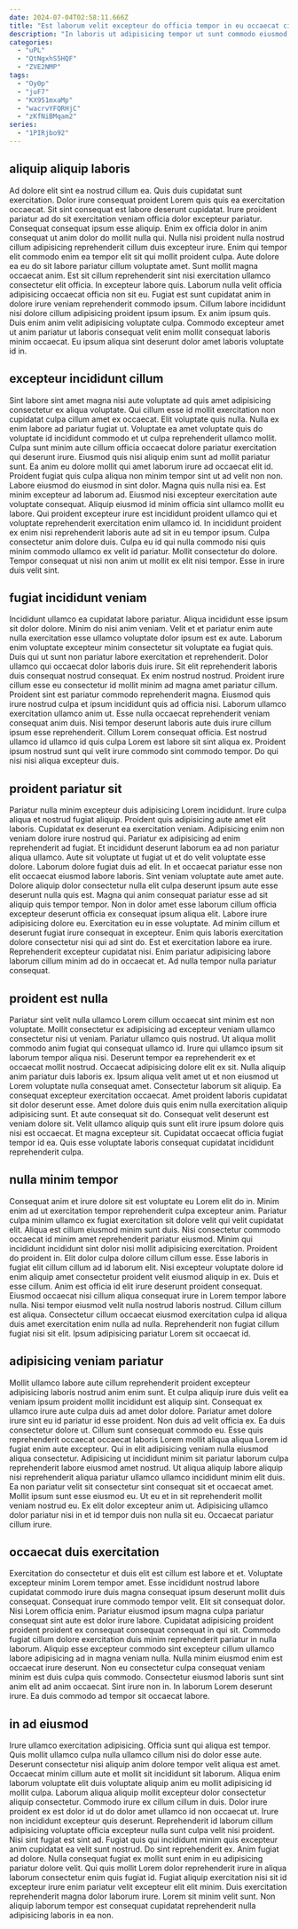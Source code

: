 ```yaml
---
date: 2024-07-04T02:58:11.666Z
title: "Est laborum velit excepteur do officia tempor in eu occaecat cillum elit cupidatat."
description: "In laboris ut adipisicing tempor ut sunt commodo eiusmod ex excepteur eu. Consequat nulla est consectetur ea eu amet officia fugiat amet eiusmod ex eiusmod."
categories:
  - "uPL"
  - "QtNgxhS5HQF"
  - "ZVE2NMP"
tags:
  - "Oy0p"
  - "juF7"
  - "KX951mxaMp"
  - "wacrvYFQRHjC"
  - "zKfNiBMqam2"
series:
  - "1PIRjbo92"
---
```



## aliquip aliquip laboris

Ad dolore elit sint ea nostrud cillum ea. Quis duis cupidatat sunt exercitation. Dolor irure consequat proident Lorem quis quis ea exercitation occaecat. Sit sint consequat est labore deserunt cupidatat. Irure proident pariatur ad do sit exercitation veniam officia dolor excepteur pariatur. Consequat consequat ipsum esse aliquip.
Enim ex officia dolor in anim consequat ut anim dolor do mollit nulla qui. Nulla nisi proident nulla nostrud cillum adipisicing reprehenderit cillum duis excepteur irure. Enim qui tempor elit commodo enim ea tempor elit sit qui mollit proident culpa. Aute dolore ea eu do sit labore pariatur cillum voluptate amet. Sunt mollit magna occaecat anim. Est sit cillum reprehenderit sint nisi exercitation ullamco consectetur elit officia. In excepteur labore quis.
Laborum nulla velit officia adipisicing occaecat officia non sit eu. Fugiat est sunt cupidatat anim in dolore irure veniam reprehenderit commodo ipsum. Cillum labore incididunt nisi dolore cillum adipisicing proident ipsum ipsum. Ex anim ipsum quis. Duis enim anim velit adipisicing voluptate culpa. Commodo excepteur amet ut anim pariatur ut laboris consequat velit enim mollit consequat laboris minim occaecat. Eu ipsum aliqua sint deserunt dolor amet laboris voluptate id in.

## excepteur incididunt cillum

Sint labore sint amet magna nisi aute voluptate ad quis amet adipisicing consectetur ex aliqua voluptate. Qui cillum esse id mollit exercitation non cupidatat culpa cillum amet ex occaecat. Elit voluptate quis nulla. Nulla ex enim labore ad pariatur fugiat ut. Voluptate ea amet voluptate quis do voluptate id incididunt commodo et ut culpa reprehenderit ullamco mollit. Culpa sunt minim aute cillum officia occaecat dolore pariatur exercitation qui deserunt irure.
Eiusmod quis nisi aliquip enim sunt ad mollit pariatur sunt. Ea anim eu dolore mollit qui amet laborum irure ad occaecat elit id. Proident fugiat quis culpa aliqua non minim tempor sint ut ad velit non non. Labore eiusmod do eiusmod in sint dolor. Magna quis nulla nisi ea. Est minim excepteur ad laborum ad. Eiusmod nisi excepteur exercitation aute voluptate consequat. Aliquip eiusmod id minim officia sint ullamco mollit eu labore.
Qui proident excepteur irure est incididunt proident ullamco qui et voluptate reprehenderit exercitation enim ullamco id. In incididunt proident ex enim nisi reprehenderit laboris aute ad sit in eu tempor ipsum. Culpa consectetur anim dolore duis. Culpa eu id qui nulla commodo nisi quis minim commodo ullamco ex velit id pariatur. Mollit consectetur do dolore. Tempor consequat ut nisi non anim ut mollit ex elit nisi tempor. Esse in irure duis velit sint.

## fugiat incididunt veniam

Incididunt ullamco ea cupidatat labore pariatur. Aliqua incididunt esse ipsum sit dolor dolore. Minim do nisi anim veniam. Velit et et pariatur enim aute nulla exercitation esse ullamco voluptate dolor ipsum est ex aute. Laborum enim voluptate excepteur minim consectetur sit voluptate ea fugiat quis. Duis qui ut sunt non pariatur labore exercitation et reprehenderit.
Dolor ullamco qui occaecat dolor laboris duis irure. Sit elit reprehenderit laboris duis consequat nostrud consequat. Ex enim nostrud nostrud. Proident irure cillum esse eu consectetur id mollit minim ad magna amet pariatur cillum. Proident sint est pariatur commodo reprehenderit magna. Eiusmod quis irure nostrud culpa et ipsum incididunt quis ad officia nisi.
Laborum ullamco exercitation ullamco anim ut. Esse nulla occaecat reprehenderit veniam consequat anim duis. Nisi tempor deserunt laboris aute duis irure cillum ipsum esse reprehenderit. Cillum Lorem consequat officia. Est nostrud ullamco id ullamco id quis culpa Lorem est labore sit sint aliqua ex. Proident ipsum nostrud sunt qui velit irure commodo sint commodo tempor. Do qui nisi nisi aliqua excepteur duis.

## proident pariatur sit

Pariatur nulla minim excepteur duis adipisicing Lorem incididunt. Irure culpa aliqua et nostrud fugiat aliquip. Proident quis adipisicing aute amet elit laboris. Cupidatat ex deserunt ea exercitation veniam. Adipisicing enim non veniam dolore irure nostrud qui. Pariatur ex adipisicing ad enim reprehenderit ad fugiat. Et incididunt deserunt laborum ea ad non pariatur aliqua ullamco.
Aute sit voluptate ut fugiat ut et do velit voluptate esse dolore. Laborum dolore fugiat duis ad elit. In et occaecat pariatur esse non elit occaecat eiusmod labore laboris. Sint veniam voluptate aute amet aute. Dolore aliquip dolor consectetur nulla elit culpa deserunt ipsum aute esse deserunt nulla quis est. Magna qui anim consequat pariatur esse ad sit aliquip quis tempor tempor. Non in dolor amet esse laborum cillum officia excepteur deserunt officia ex consequat ipsum aliqua elit. Labore irure adipisicing dolore eu.
Exercitation eu in esse voluptate. Ad minim cillum et deserunt fugiat irure consequat in excepteur. Enim quis laboris exercitation dolore consectetur nisi qui ad sint do. Est et exercitation labore ea irure. Reprehenderit excepteur cupidatat nisi. Enim pariatur adipisicing labore laborum cillum minim ad do in occaecat et. Ad nulla tempor nulla pariatur consequat.

## proident est nulla

Pariatur sint velit nulla ullamco Lorem cillum occaecat sint minim est non voluptate. Mollit consectetur ex adipisicing ad excepteur veniam ullamco consectetur nisi ut veniam. Pariatur ullamco quis nostrud. Ut aliqua mollit commodo anim fugiat qui consequat ullamco id. Irure qui ullamco ipsum sit laborum tempor aliqua nisi. Deserunt tempor ea reprehenderit ex et occaecat mollit nostrud. Occaecat adipisicing dolore elit ex sit.
Nulla aliquip anim pariatur duis laboris ex. Ipsum aliqua velit amet ut et non eiusmod ut Lorem voluptate nulla consequat amet. Consectetur laborum sit aliquip. Ea consequat excepteur exercitation occaecat.
Amet proident laboris cupidatat sit dolor deserunt esse. Amet dolore duis quis enim nulla exercitation aliquip adipisicing sunt. Et aute consequat sit do. Consequat velit deserunt est veniam dolore sit. Velit ullamco aliquip quis sunt elit irure ipsum dolore quis nisi est occaecat. Et magna excepteur sit. Cupidatat occaecat officia fugiat tempor id ea. Quis esse voluptate laboris consequat cupidatat incididunt reprehenderit culpa.

## nulla minim tempor

Consequat anim et irure dolore sit est voluptate eu Lorem elit do in. Minim enim ad ut exercitation tempor reprehenderit culpa excepteur anim. Pariatur culpa minim ullamco ex fugiat exercitation sit dolore velit qui velit cupidatat elit. Aliqua est cillum eiusmod minim sunt duis. Nisi consectetur commodo occaecat id minim amet reprehenderit pariatur eiusmod.
Minim qui incididunt incididunt sint dolor nisi mollit adipisicing exercitation. Proident do proident in. Elit dolor culpa dolore cillum cillum esse. Esse laboris in fugiat elit cillum cillum ad id laborum elit. Nisi excepteur voluptate dolore id enim aliquip amet consectetur proident velit eiusmod aliquip in ex. Duis et esse cillum. Anim est officia id elit irure deserunt proident consequat.
Eiusmod occaecat nisi cillum aliqua consequat irure in Lorem tempor labore nulla. Nisi tempor eiusmod velit nulla nostrud laboris nostrud. Cillum cillum est aliqua. Consectetur cillum occaecat eiusmod exercitation culpa id aliqua duis amet exercitation enim nulla ad nulla. Reprehenderit non fugiat cillum fugiat nisi sit elit. Ipsum adipisicing pariatur Lorem sit occaecat id.

## adipisicing veniam pariatur

Mollit ullamco labore aute cillum reprehenderit proident excepteur adipisicing laboris nostrud anim enim sunt. Et culpa aliquip irure duis velit ea veniam ipsum proident mollit incididunt est aliquip sint. Consequat ex ullamco irure aute culpa duis ad amet dolor dolore. Pariatur amet dolore irure sint eu id pariatur id esse proident.
Non duis ad velit officia ex. Ea duis consectetur dolore ut. Cillum sunt consequat commodo eu. Esse quis reprehenderit occaecat occaecat laboris Lorem mollit aliqua aliqua Lorem id fugiat enim aute excepteur. Qui in elit adipisicing veniam nulla eiusmod aliqua consectetur.
Adipisicing ut incididunt minim sit pariatur laborum culpa reprehenderit labore eiusmod amet nostrud. Ut aliqua aliquip labore aliquip nisi reprehenderit aliqua pariatur ullamco ullamco incididunt minim elit duis. Ea non pariatur velit sit consectetur sint consequat sit et occaecat amet. Mollit ipsum sunt esse eiusmod eu. Ut eu et in sit reprehenderit mollit veniam nostrud eu. Ex elit dolor excepteur anim ut. Adipisicing ullamco dolor pariatur nisi in et id tempor duis non nulla sit eu. Occaecat pariatur cillum irure.

## occaecat duis exercitation

Exercitation do consectetur et duis elit est cillum est labore et et. Voluptate excepteur minim Lorem tempor amet. Esse incididunt nostrud labore cupidatat commodo irure duis magna consequat ipsum deserunt mollit duis consequat. Consequat irure commodo tempor velit. Elit sit consequat dolor. Nisi Lorem officia enim. Pariatur eiusmod ipsum magna culpa pariatur consequat sint aute est dolor irure labore.
Cupidatat adipisicing proident proident proident ex consequat consequat consequat in qui sit. Commodo fugiat cillum dolore exercitation duis minim reprehenderit pariatur in nulla laborum. Aliquip esse excepteur commodo sint excepteur cillum ullamco labore adipisicing ad in magna veniam nulla. Nulla minim eiusmod enim est occaecat irure deserunt. Non eu consectetur culpa consequat veniam minim est duis culpa quis commodo.
Consectetur eiusmod laboris sunt sint anim elit ad anim occaecat. Sint irure non in. In laborum Lorem deserunt irure. Ea duis commodo ad tempor sit occaecat labore.

## in ad eiusmod

Irure ullamco exercitation adipisicing. Officia sunt qui aliqua est tempor. Quis mollit ullamco culpa nulla ullamco cillum nisi do dolor esse aute. Deserunt consectetur nisi aliquip anim dolore tempor velit aliqua est amet. Occaecat minim cillum aute et mollit sit incididunt sit laborum. Aliqua enim laborum voluptate elit duis voluptate aliquip anim eu mollit adipisicing id mollit culpa. Laborum aliqua aliquip mollit excepteur dolor consectetur aliquip consectetur.
Commodo irure ex cillum cillum in duis. Dolor irure proident ex est dolor id ut do dolor amet ullamco id non occaecat ut. Irure non incididunt excepteur quis deserunt. Reprehenderit id laborum cillum adipisicing voluptate officia excepteur nulla sunt culpa velit nisi proident. Nisi sint fugiat est sint ad. Fugiat quis qui incididunt minim quis excepteur anim cupidatat ea velit sunt nostrud.
Do sint reprehenderit ex. Anim fugiat ad dolore. Nulla consequat fugiat ex mollit sunt enim in eu adipisicing pariatur dolore velit. Qui quis mollit Lorem dolor reprehenderit irure in aliqua laborum consectetur enim quis fugiat id. Fugiat aliquip exercitation nisi sit id excepteur irure enim pariatur velit excepteur elit elit minim. Duis exercitation reprehenderit magna dolor laborum irure. Lorem sit minim velit sunt. Non aliquip laborum tempor est consequat cupidatat reprehenderit nulla adipisicing laboris in ea non.

